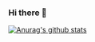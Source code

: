 ### Hi there 👋
[![Anurag's github stats](https://github-readme-stats.vercel.app/api?username=galaxy-coding)](https://github.com/anuraghazra/github-readme-stats)
